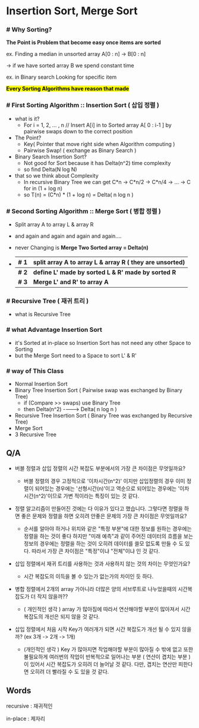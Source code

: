 # Insertion Sort, Merge Sort

### # Why Sorting?

**The Point is Problem that become easy once items are sorted**

ex. Finding a median in unsorted array A[0 : n] -> B[0 : n]

-> if we have sorted array B we spend constant time

ex. in Binary search Looking for specific item

<mark>**Every Sorting Algorithms have reason that made**</mark>



### # First Sorting Algorithm :: Insertion Sort ( 삽입 정렬 )

* what is it?
  * For i = 1, 2, ... , n // Insert A[i] in to Sorted array A[ 0 : i-1 ] by pairwise swaps down to the correct position
* The Point?
  * Key( Pointer that move right side when Algorithm computing )
  * Pairwise Swap! ( exchange as Binary Search )
* Binary Search Insertion Sort?
  * Not good for Sort because it has Delta(n^2) time complexity
  * so find Delta(N log N)
* that so we think about Complexity
  * In recursive Binary Tree we can get C\*n -> C\*n/2 -> C\*n/4 -> ... -> C for in (1 + log n)
  * so T(n) = (C\*n) * (1 + log n) = Delta( n log n )



### # Second Sorting Algorithm :: Merge Sort ( 병합 정렬 )  

* Split array A to array L & array R

* and again and again and again and again....

* never Changing is **Merge Two Sorted array = Delta(n)**

* | # 1      | split array A to array L & array R ( they are unsorted) |
  | -------- | ------------------------------------------------------- |
  | **\# 2** | **define L' made by sorted L & R' made by sorted R**    |
  | **\# 3** | **Merge L' and R' to array A**                          |

### 

### # Recursive Tree ( 재귀 트리 )

* what is Recursive Tree



### # what Advantage Insertion Sort

* it's Sorted at in-place so Insertion Sort has not need any other Space to Sorting
* but the Merge Sort need to a Space to sort L'  & R'



### # way of This Class

- Normal Insertion Sort
- Binary Tree Insertion Sort ( Pairwise swap was exchanged by Binary Tree)
  - if (Compare >> swaps) use Binary Tree
  - then Delta(n^2) ----> Delta( n log n )
- Recursive Tree Insertion Sort ( Binary Tree was exchanged by  Recursive Tree)
- Merge Sort
- 3 Recursive Tree





## Q/A

* 버블 정렬과 삽입 정렬의 시간 복잡도 부분에서의 가장 큰 차이점은 무엇일까요?
  * 버블 정렬의 경우 고정적으로 '이차시간(n^2)' 이지만 삽입정렬의 경우 이미 정렬이 되어있는 경우에는 
    '선형시간(n)'이고 역순으로 되어있는 경우에는 '이차시간(n^2)'이므로 가변 적이라는 특징이 있는 것 같다.



* 정렬 알고리즘이 만들어진 것에는 다 이유가 있다고 했습니다. 그렇다면 정렬을 하면 좋은 문제와 정렬을 하면 오히려 안좋은 문제의 가장 큰 차이점은 무엇일까요?
  * 순서를 알아야 하거나 위치와 같은 "특정 부분"에 대한 정보를 원하는 경우에는 정렬을 하는 것이 좋다 하지만 "미래 예측"과 같이 주어진 데이터의 흐름을 보는 정보의 경우에는 정렬을 하는 것이 오히려 데이터를 쓸모 없도록 만들 수 도 있다. 따라서 가장 큰 차이점은 "특정"이냐 "전체"이냐 인 것 같다. 



* 삽입 정렬에서 재귀 트리를 사용하는 것과 사용하지 않는 것의 차이는 무엇인가요?
  * 시간 복잡도의 이득을 볼 수 있는가 없는가의 차이인 듯 하다.



* 병합 정렬에서 2개의 array 가아니라 더많은 양의 서브루트로 나누었을때의 시간복잡도가 더 작지 않을까??

  * ( 개인적인 생각 ) array 가 많아짐에 따라서 연산해야할 부분이 많아져서 시간 복잡도의 개선은 되지 않을 것 같다.

  

* 삽입 정렬에서 처음 시작 Key가 여러개가 되면 시간 복잡도가 개선 될 수 있지 않을까? (ex 3개 -> 2개 -> 1개)
  
  * (개인적인 생각 ) Key 가 많아지면 작업해야할 부분이 많아질 수 밖에 없고 또한 불필요하게 여러번의 작업이 반복적으로 일어나는 부분 ( 연산이 겹치는 부분 )이 있어서 시간 복잡도가 오히려 더 늘어날 것 같다. 다만, 겹치는 연산만 피한다면 오히려 더 빨라질 수 도 있을 것 같다.

## Words

recursive : 재귀적인

in-place :  제자리 

